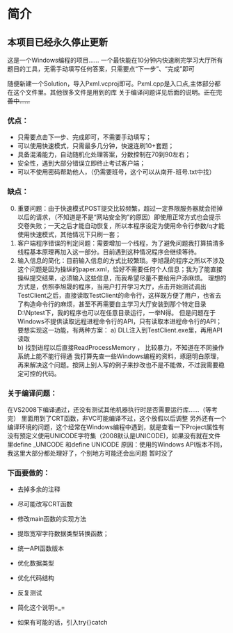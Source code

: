 # 简介

## **本项目已经永久停止更新**
这是一个Windows编程的项目……
一个最快能在10分钟内快速刷完学习大厅所有题目的工具，无需手动填写任何答案，只需要点“下一步”、“完成”即可

随便新建一个Solution，导入Pxml.vcproj即可。Pxml.cpp是入口点,主体部分都在这个文件里。其他很多文件是用到的库
关于编译问题详见后面的说明。~~正在完善中……~~

### 优点：
- 只需要点击下一步、完成即可，不需要手动填写；
- 可以使用快速模式，只需最多几分钟，快速连刷10+套题；
- 具备混淆能力，自动随机化处理答案，分数控制在70到90左右；
- 安全性，遇到大部分错误立即终止考试客户端；
- 可以不使用密码帮助他人，（仍需要班号，这个可以从南开-班号.txt中找）

### 缺点：

0. 重要问题：由于快速模式POST提交比较频繁，超过一定界限服务器就会拒掉以后的请求，（不知道是不是“网站安全狗”的原因）即使用正常方式也会提示交卷失败；一天之后才能自动恢复，所以本程序设定为使用命令行参数/q才能使用快速模式，其他情况下只刷一套；
1. 客户端程序错误的判定问题：需要增加一个线程，为了避免问题我打算搞清多线程基本原理再加入这一部分。目前遇到这种情况程序会继续等待。
2. 输入信息的简化：目前输入信息的方式比较繁琐。李旭晟的程序之所以不涉及这个问题是因为操纵的paper.xml，恰好不需要任何个人信息；我为了能直接操纵提交结果，必须输入这些信息，而我希望尽量不要给用户添麻烦。
	理想的方式是，仿照李旭晟的程序，当用户打开学习大厅，点击开始测试调出TestClient之后，直接读取TestClient的命令行，这样既方便了用户，也省去了构造命令行的麻烦，甚至不再需要自主学习大厅安装到那个特定目录D:\Nptest下，我的程序也可以在任意目录运行，一举N得。
	但是问题在于Windows不提供读取远程进程命令行的API，只有读取本进程命令行的API；要想实现这一功能，有两种方案：
	a) DLL注入到TestClient.exe里，再用API读取  
	b) 找到进程以后直接ReadProcessMemory ， 比较暴力，不知道在不同操作系统上能不能行得通
	我打算先查一些Windows编程的资料，琢磨明白原理，再来解决这个问题。按网上别人写的例子来抄改也不是不能做，不过我需要稳定可控的代码。

### 关于编译问题：
在VS2008下编译通过，还没有测试其他机器执行时是否需要运行库……（等考完）
里面用到了CRT函数，非VC可能编译不过，这个放假以后调整
另外还有一个编译环境的问题，这个经常在Windows编程中遇到，就是查看一下Project属性有没有预定义使用UNICODE字符集（2008默认是UNICODE)，如果没有就在文件里define _UNICODE 和define UNICODE
原因：使用的Windows API版本不同，我这里大部分都处理好了，个别地方可能还会出问题
暂时没了

### 下面要做的：
- 去掉多余的注释
- 尽可能改写CRT函数
- 修改main函数的实现方法
- 提取宽窄字符数据类型转换函数；
- 统一API函数版本

- 优化数据类型
- 优化代码结构

- 反复测试
- 简化这个说明=_=

- 如果有可能的话，引入try{}catch
